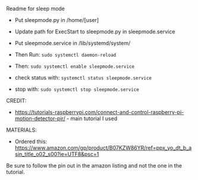 Readme for sleep mode

- Put sleepmode.py in /home/[user]

- Update path for ExecStart to sleepmode.py in sleepmode.service

- Put sleepmode.service in /lib/systemd/system/

- Then Run: 
`sudo systemctl daemon-reload`

- Then:
`sudo systemctl enable sleepmode.service`


- check status with:
`systemctl status sleepmode.service`

- stop with:
`sudo systemctl stop sleepmode.service`

CREDIT:
- https://tutorials-raspberrypi.com/connect-and-control-raspberry-pi-motion-detector-pir/ - main tutorial I used


MATERIALS:
- Ordered this: https://www.amazon.com/gp/product/B07KZW86YR/ref=ppx_yo_dt_b_asin_title_o02_s00?ie=UTF8&psc=1

Be sure to follow the pin out in the amazon listing and not the one in the tutorial.